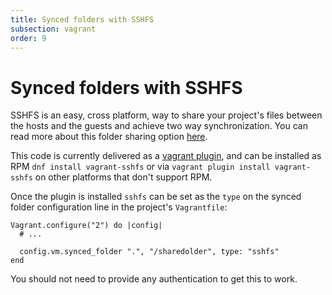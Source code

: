 ```yaml
---
title: Synced folders with SSHFS
subsection: vagrant
order: 9
---
```


# Synced folders with SSHFS

SSHFS is an easy, cross platform, way to share your project's files
between the hosts and the guests and achieve two way synchronization.
You can read more about this folder sharing option 
[here](https://github.com/dustymabe/vagrant-sshfs).

This code is currently delivered as a
[vagrant plugin](/tools/vagrant/vagrant-plugins.html), and can be
installed as RPM `dnf install vagrant-sshfs` or via
`vagrant plugin install vagrant-sshfs` on other platforms that don't
support RPM.

Once the plugin is installed `sshfs` can be set as the `type` on the
synced folder configuration line in the project's `Vagrantfile`:

```
Vagrant.configure("2") do |config|
  # ...

  config.vm.synced_folder ".", "/sharedolder", type: "sshfs"
end
```

You should not need to provide any authentication to get this to work.
